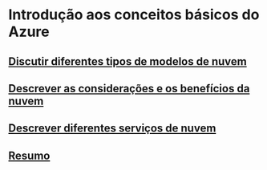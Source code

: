 # Introdução aos conceitos básicos do Azure

## [Discutir diferentes tipos de modelos de nuvem](./M2_1_ModelosDeNuvem.md)

## [Descrever as considerações e os benefícios da nuvem](./M2_2_BeneficiosDaNuvem.md)

## [Descrever diferentes serviços de nuvem](./M2_3_ServicosDeNuvem.md)

## [Resumo](./M2_4_Resumo.md)
